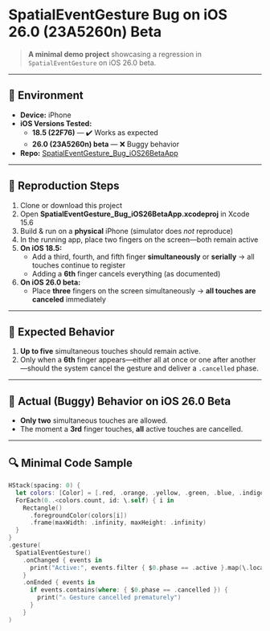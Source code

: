 # SpatialEventGesture Bug on iOS 26.0 (23A5260n) Beta 

> **A minimal demo project** showcasing a regression in `SpatialEventGesture` on iOS 26.0 beta.

---

## 📱 Environment

- **Device:** iPhone
- **iOS Versions Tested:**
  - **18.5 (22F76)** — ✔️ Works as expected  
  - **26.0 (23A5260n) beta** — ❌ Buggy behavior  
- **Repo:** [SpatialEventGesture_Bug_iOS26BetaApp](https://github.com/…/SpatialEventGesture_Bug_iOS26BetaApp)

---

## 🚀 Reproduction Steps

1. Clone or download this project  
2. Open **SpatialEventGesture_Bug_iOS26BetaApp.xcodeproj** in Xcode 15.6  
3. Build & run on a **physical** iPhone (simulator does *not* reproduce)  
4. In the running app, place two fingers on the screen—both remain active  
5. **On iOS 18.5:**  
   - Add a third, fourth, and fifth finger **simultaneously** or **serially** → all touches continue to register  
   - Adding a **6th** finger cancels everything (as documented)  
6. **On iOS 26.0 beta:**  
   - Place **three** fingers on the screen simultaneously → **all touches are canceled** immediately  

---

## 🎯 Expected Behavior

1. **Up to five** simultaneous touches should remain active.  
2. Only when a **6th** finger appears—either all at once or one after another—should the system cancel the gesture and deliver a `.cancelled` phase.

---

## 🐞 Actual (Buggy) Behavior on iOS 26.0 Beta

- **Only two** simultaneous touches are allowed.  
- The moment a **3rd** finger touches, **all** active touches are cancelled.

---

## 🔍 Minimal Code Sample

```swift
HStack(spacing: 0) {
  let colors: [Color] = [.red, .orange, .yellow, .green, .blue, .indigo]
  ForEach(0..<colors.count, id: \.self) { i in
    Rectangle()
      .foregroundColor(colors[i])
      .frame(maxWidth: .infinity, maxHeight: .infinity)
  }
}
.gesture(
  SpatialEventGesture()
    .onChanged { events in
      print("Active:", events.filter { $0.phase == .active }.map(\.location))
    }
    .onEnded { events in
      if events.contains(where: { $0.phase == .cancelled }) {
        print("⚠️ Gesture cancelled prematurely")
      }
    }
)
